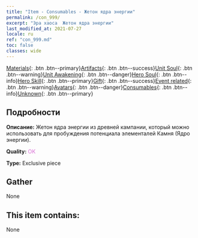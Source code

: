 ```yaml
---
title: "Item - Consumables - Жетон ядра энергии"
permalink: /con_999/
excerpt: "Эра хаоса  Жетон ядра энергии"
last_modified_at: 2021-07-27
locale: ru
ref: "con_999.md"
toc: false
classes: wide
---
```

 [Materials](/ItemsRU/){: .btn .btn--primary}[Artifacts](/ItemsRU/Artifacts/){: .btn .btn--success}[Unit Soul](/ItemsRU/UnitSoul/){: .btn .btn--warning}[Unit Awakening](/ItemsRU/UnitAwakening/){: .btn .btn--danger}[Hero Soul](/ItemsRU/HeroSoul/){: .btn .btn--info}[Hero Skill](/ItemsRU/HeroSkill/){: .btn .btn--primary}[Gift](/ItemsRU/Gift/){: .btn .btn--success}[Event related](/ItemsRU/Events/){: .btn .btn--warning}[Avatars](/ItemsRU/Avatars/){: .btn .btn--danger}[Consumables](/ItemsRU/Consumables/){: .btn .btn--info}[Unknown](/ItemsRU/Unknown/){: .btn .btn--primary}

## Подробности
 **Описание:** Жетон ядра энергии из древней кампании, который можно использовать для пробуждения потенциала элементалей Камня (Ядро энергии).

 **Quality:** <span style="color: #DA70D6">OK</span>

 **Type:** Exclusive piece

## Gather

  None

## This item contains:

  None

